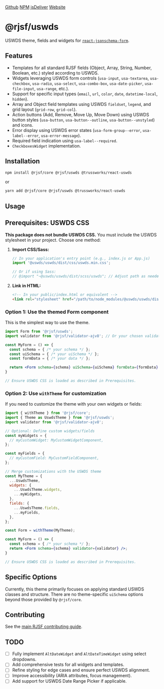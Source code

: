 [Github](https://github.com/uswds/uswds)
[NPM](https://www.npmjs.com/package/uswds)
[jsDeliver](https://www.jsdelivr.com/package/npm/uswds)
[Website](https://designsystem.digital.gov/)

# @rjsf/uswds

USWDS theme, fields and widgets for [`react-jsonschema-form`](https://github.com/rjsf-team/react-jsonschema-form/).

## Features

*   Templates for all standard RJSF fields (Object, Array, String, Number, Boolean, etc.) styled according to USWDS.
*   Widgets leveraging USWDS form controls (`usa-input`, `usa-textarea`, `usa-checkbox`, `usa-radio`, `usa-select`, `usa-combo-box`, `usa-date-picker`, `usa-file-input`, `usa-range`, etc.).
*   Support for specific input types (`email`, `url`, `color`, `date`, `datetime-local`, `hidden`).
*   Array and Object field templates using USWDS `fieldset`, `legend`, and grid layout (`grid-row`, `grid-col`).
*   Action buttons (Add, Remove, Move Up, Move Down) using USWDS button styles (`usa-button`, `usa-button--outline`, `usa-button--unstyled`) and icons.
*   Error display using USWDS error states (`usa-form-group--error`, `usa-label--error`, `usa-error-message`).
*   Required field indication using `usa-label--required`.
*   `CheckboxesWidget` implementation.

## Installation

```bash
npm install @rjsf/core @rjsf/uswds @trussworks/react-uswds
```
or
```bash
yarn add @rjsf/core @rjsf/uswds @trussworks/react-uswds
```

## Usage

## Prerequisites: USWDS CSS

**This package does not bundle USWDS CSS.** You must include the USWDS stylesheet in your project. Choose one method:

1.  **Import CSS/Sass:**
    ```javascript
    // In your application's entry point (e.g., index.js or App.js)
    import '@uswds/uswds/dist/css/uswds.min.css';

    // Or if using Sass:
    // @import "~@uswds/uswds/dist/scss/uswds"; // Adjust path as needed
    ```

2.  **Link in HTML:**
    ```html
    <!-- In your public/index.html or equivalent -->
    <link rel="stylesheet" href="/path/to/node_modules/@uswds/uswds/dist/css/uswds.min.css" />
    ```

### Option 1: Use the themed Form component

This is the simplest way to use the theme.

```jsx
import Form from '@rjsf/uswds';
import validator from '@rjsf/validator-ajv8'; // Or your chosen validator

const MyForm = () => {
  const schema = { /* your schema */ };
  const uiSchema = { /* your uiSchema */ };
  const formData = { /* your data */ };

  return <Form schema={schema} uiSchema={uiSchema} formData={formData} validator={validator} />;
}

// Ensure USWDS CSS is loaded as described in Prerequisites.
```

### Option 2: Use `withTheme` for customization

If you need to customize the theme with your own widgets or fields:

```jsx
import { withTheme } from '@rjsf/core';
import { Theme as UswdsTheme } from '@rjsf/uswds';
import validator from '@rjsf/validator-ajv8';

// Optional: Define custom widgets/fields
const myWidgets = {
  // myCustomWidget: MyCustomWidgetComponent,
};

const myFields = {
  // myCustomField: MyCustomFieldComponent,
};

// Merge customizations with the USWDS theme
const MyTheme = {
  ...UswdsTheme,
  widgets: {
    ...UswdsTheme.widgets,
    ...myWidgets,
  },
  fields: {
    ...UswdsTheme.fields,
    ...myFields,
  },
};

const Form = withTheme(MyTheme);

const MyForm = () => {
  const schema = { /* your schema */ };
  return <Form schema={schema} validator={validator} />;
}

// Ensure USWDS CSS is loaded as described in Prerequisites.
```

## Specific Options

Currently, this theme primarily focuses on applying standard USWDS classes and structure. There are no theme-specific `uiSchema` options beyond those provided by `@rjsf/core`.

## Contributing

See the [main RJSF contributing guide](https://rjsf-team.github.io/react-jsonschema-form/docs/contributing/).

## TODO

*   [ ] Fully implement `AltDateWidget` and `AltDateTimeWidget` using select dropdowns.
*   [ ] Add comprehensive tests for all widgets and templates.
*   [ ] Refine styling for edge cases and ensure perfect USWDS alignment.
*   [ ] Improve accessibility (ARIA attributes, focus management).
*   [ ] Add support for USWDS Date Range Picker if applicable.